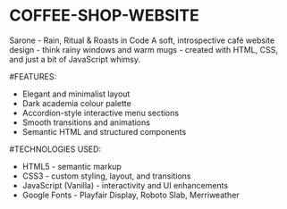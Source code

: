 # COFFEE-SHOP-WEBSITE
Sarone - Rain, Ritual & Roasts in Code
A soft, introspective café website design - think rainy windows and warm mugs - created with HTML, CSS, and just a bit of JavaScript whimsy.

#FEATURES:
-  Elegant and minimalist layout
-  Dark academia colour palette
-  Accordion-style interactive menu sections
-  Smooth transitions and animations
-  Semantic HTML and structured components

#TECHNOLOGIES USED:

- HTML5 - semantic markup
- CSS3 - custom styling, layout, and transitions
- JavaScript (Vanilla) - interactivity and UI enhancements
- Google Fonts - Playfair Display, Roboto Slab, Merriweather

